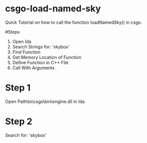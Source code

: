 # csgo-load-named-sky
Quick Tutorial on how to call the function loadNamedSky() in csgo.

#Steps 
1. Open Ida
2. Search Strings for: 'skybox'
3. Find Function
4. Get Memory Location of Function
5. Define Function in C++ File
7. Call With Arguments

# Step 1
Open Path\to\csgo\bin\engine.dll in Ida

# Step 2 
Search for: 'skybox'
